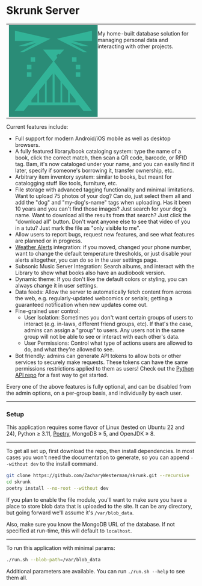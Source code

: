 # Skrunk Server

<table>
<tr>
<td>
<img src="data/background.svg" alt="Skrunk Logo" align="left" style="filter: invert(57%) sepia(33%) saturate(791%) hue-rotate(117deg) brightness(99%) contrast(86%);">

My home-built database solution for managing personal data and interacting with other projects.

</td>
</tr>
</table>

Current features include:
- Full support for modern Android/iOS mobile as well as desktop browsers.
- A fully featured library/book cataloging system: type the name of a book, click the correct match, then scan a QR code, barcode, or RFID tag. Bam, it's now cataloged under your name, and you can easily find it later, specify if someone's borrowing it, transfer ownership, etc.
- Arbitrary item inventory system: similar to books, but meant for catalogging stuff like tools, furniture, etc.
- File storage with advanced tagging functionality and minimal limitations. Want to upload 75 photos of your dog? Can do, just select them all and add the "dog" and "my-dog's-name" tags when uploading. Has it been 10 years and you can't find those images? Just search for your dog's name. Want to download all the results from that search? Just click the "download all" button. Don't want anyone else to see that video of you in a tutu? Just mark the file as "only visible to me".
- Allow users to report bugs, request new features, and see what features are planned or in progress.
- [Weather Alerts](https://github.com/ZacharyWesterman/weather-alerts) integration: if you moved, changed your phone number, want to change the default temperature thresholds, or just disable your alerts altogether, you can do so in the user settings page.
- Subsonic Music Server Integration: Search albums, and interact with the Library to show what books also have an audiobook version.
- Dynamic theme: If you don't like the default colors or styling, you can always change it in user settings.
- Data feeds: Allow the server to automatically fetch content from across the web, e.g. regularly-updated webcomics or serials; getting a guaranteed notification when new updates come out.
- Fine-grained user control:
  - User Isolation: Sometimes you don't want certain groups of users to interact (e.g. in-laws, different friend groups, etc). If that's the case, admins can assign a "group" to users. Any users not in the same group will not be able to see or interact with each other's data.
  - User Permissions: Control what type of actions users are allowed to do, and what they're allowed to see.
- Bot friendly: admins can generate API tokens to allow bots or other services to securely make requests. These tokens can have the same permissions restrictions applied to them as users! Check out the [Python API repo](https://github.com/ZacharyWesterman/skrunk_api) for a fast way to get started.

Every one of the above features is fully optional, and can be disabled from the admin options, on a per-group basis, and individually by each user.

---
### Setup

This application requires some flavor of Linux (tested on Ubuntu 22 and 24), Python ≥ 3.11, [Poetry](https://python-poetry.org/), MongoDB ≥ 5, and OpenJDK ≥ 8.

---

To get all set up, first download the repo, then install dependencies.
In most cases you won't need the documentation to generate, so you can append `--without dev` to the install command.
```bash
git clone https://github.com/ZacharyWesterman/skrunk.git --recursive
cd skrunk
poetry install --no-root --without dev
```

If you plan to enable the file module, you'll want to make sure you have a place to store blob data that is uploaded to the site.
It can be any directory, but going forward we'll assume it's `/var/blob_data`.

Also, make sure you know the MongoDB URL of the database. If not specified at run-time, this will default to `localhost`.

---

To run this application with minimal params:
```bash
./run.sh --blob-path=/var/blob_data
```

Additional parameters are available. You can run `./run.sh --help` to see them all.
